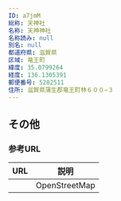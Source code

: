 ```yaml
---
ID: a7jmM
総称: 天神社
名称: 天神神社
名称読み: null
別名: null
都道府県: 滋賀県
区域: 竜王町
緯度: 35.0799264
経度: 136.1305391
郵便番号: 5202511
住所: 滋賀県蒲生郡竜王町林６００−３
---
```


## その他

### 参考URL

| URL | 説明          |
| --- | ------------- |
|     | OpenStreetMap |
